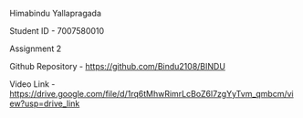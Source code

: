 Himabindu Yallapragada

Student ID - 7007580010

Assignment 2

Github Repository - https://github.com/Bindu2108/BINDU

Video Link - https://drive.google.com/file/d/1rq6tMhwRimrLcBoZ6l7zgYyTvm_qmbcm/view?usp=drive_link

